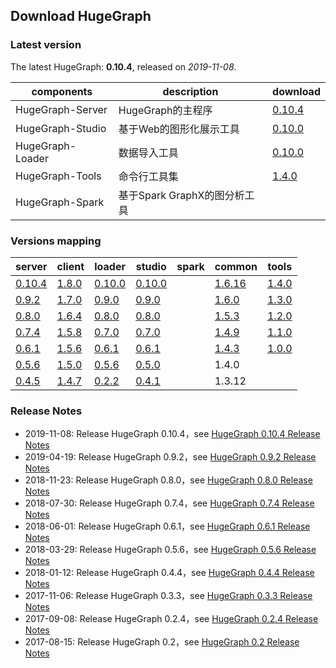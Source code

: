 ## Download HugeGraph

### Latest version

The latest HugeGraph: **0.10.4**, released on _2019-11-08_.

components       | description          | download
---------------- | -------------------- | ----------------------------------------------------------------------------------------------------------------
HugeGraph-Server | HugeGraph的主程序      | [0.10.4](https://github.com/hugegraph/hugegraph/releases/download/v0.10.4/hugegraph-0.10.4.tar.gz)
HugeGraph-Studio | 基于Web的图形化展示工具  | [0.10.0](https://github.com/hugegraph/hugegraph-studio/releases/download/v0.10.0/hugegraph-studio-0.10.0.tar.gz)
HugeGraph-Loader | 数据导入工具            | [0.10.0](https://github.com/hugegraph/hugegraph-loader/releases/download/v0.10.0/hugegraph-loader-0.10.0.tar.gz)
HugeGraph-Tools  | 命令行工具集            | [1.4.0](https://github.com/hugegraph/hugegraph-tools/releases/download/v1.4.0/hugegraph-tools-1.4.0.tar.gz)
HugeGraph-Spark  | 基于Spark GraphX的图分析工具 | 

### Versions mapping

server                                                                                           | client | loader                                                                                                          | studio                                                                                                             | spark | common | tools
------------------------------------------------------------------------------------------------ | ------ | --------------------------------------------------------------------------------------------------------------- | ------------------------------------------------------------------------------------------------------------------ | ----- | ------ | -----------------------------------------------------------------------------------------------------------
[0.10.4](https://github.com/hugegraph/hugegraph/releases/download/v0.10.4/hugegraph-0.10.4.tar.gz)  | [1.8.0](https://mvnrepository.com/artifact/com.baidu.hugegraph/hugegraph-client/1.8.0)  | [0.10.0](https://github.com/hugegraph/hugegraph-loader/releases/download/v0.10.0/hugegraph-loader-0.10.0.tar.gz)   | [0.10.0](https://github.com/hugegraph/hugegraph-studio/releases/download/v0.10.0/hugegraph-studio-0.10.0.tar.gz)      |       | [1.6.16](https://mvnrepository.com/artifact/com.baidu.hugegraph/hugegraph-common/1.6.16)  | [1.4.0](https://github.com/hugegraph/hugegraph-tools/releases/download/v1.4.0/hugegraph-tools-1.4.0.tar.gz)
[0.9.2](https://github.com/hugegraph/hugegraph/releases/download/v0.9.2/hugegraph-0.9.2.tar.gz)  | [1.7.0](https://mvnrepository.com/artifact/com.baidu.hugegraph/hugegraph-client/1.7.0)  | [0.9.0](https://github.com/hugegraph/hugegraph-loader/releases/download/v0.9.0/hugegraph-loader-0.9.0.tar.gz)   | [0.9.0](https://github.com/hugegraph/hugegraph-studio/releases/download/v0.9.0/hugegraph-studio-0.9.0.tar.gz)      |       | [1.6.0](https://mvnrepository.com/artifact/com.baidu.hugegraph/hugegraph-common/1.6.0)  | [1.3.0](https://github.com/hugegraph/hugegraph-tools/releases/download/v1.3.0/hugegraph-tools-1.3.0.tar.gz)
[0.8.0](https://github.com/hugegraph/hugegraph/releases/download/v0.8.0/hugegraph-0.8.0.tar.gz)  | [1.6.4](https://mvnrepository.com/artifact/com.baidu.hugegraph/hugegraph-client/1.6.4)  | [0.8.0](https://github.com/hugegraph/hugegraph-loader/releases/download/v0.8.0/hugegraph-loader-0.8.0.tar.gz)   | [0.8.0](https://github.com/hugegraph/hugegraph-studio/releases/download/v0.8.0/hugegraph-studio-0.8.0.tar.gz)      |       | [1.5.3](https://mvnrepository.com/artifact/com.baidu.hugegraph/hugegraph-common/1.5.3)  | [1.2.0](https://github.com/hugegraph/hugegraph-tools/releases/download/v1.2.0/hugegraph-tools-1.2.0.tar.gz)
[0.7.4](https://github.com/hugegraph/hugegraph/releases/download/v0.7.4/hugegraph-0.7.4.tar.gz)  | [1.5.8](https://mvnrepository.com/artifact/com.baidu.hugegraph/hugegraph-client/1.5.8)  | [0.7.0](https://github.com/hugegraph/hugegraph-loader/releases/download/v0.7.0/hugegraph-loader-0.7.0.tar.gz)   | [0.7.0](https://github.com/hugegraph/hugegraph-studio/releases/download/v0.7.0/hugegraph-studio-0.7.0.tar.gz)      |       | [1.4.9](https://mvnrepository.com/artifact/com.baidu.hugegraph/hugegraph-common/1.4.9)  | [1.1.0](https://github.com/hugegraph/hugegraph-tools/releases/download/v1.1.0/hugegraph-tools-1.1.0.tar.gz)
[0.6.1](https://github.com/hugegraph/hugegraph/releases/download/v0.6.1/hugegraph-0.6.1.tar.gz)  | [1.5.6](https://mvnrepository.com/artifact/com.baidu.hugegraph/hugegraph-client/1.5.6)  | [0.6.1](https://github.com/hugegraph/hugegraph-loader/releases/download/v0.6.1/hugegraph-loader-0.6.1.tar.gz)   | [0.6.1](https://github.com/hugegraph/hugegraph-studio/releases/download/v0.6.1/hugegraph-studio-0.6.1.tar.gz)      |       | [1.4.3](https://mvnrepository.com/artifact/com.baidu.hugegraph/hugegraph-common/1.4.3)  | [1.0.0](https://github.com/hugegraph/hugegraph-tools/releases/download/v1.0.0/hugegraph-tools-1.0.0.tar.gz)
[0.5.6](https://hugegraph.github.io/hugegraph-downloads/hugegraph-release-0.5.6-SNAPSHOT.tar.gz) | [1.5.0](https://mvnrepository.com/artifact/com.baidu.hugegraph/hugegraph-client/1.5.0)  | [0.5.6](https://hugegraph.github.io/hugegraph-downloads/hugegraph-loader/hugegraph-loader-0.5.6-bin.tar.gz)     | [0.5.0](https://hugegraph.github.io/hugegraph-downloads/hugegraph-studio/hugestudio-release-0.5.0-SNAPSHOT.tar.gz) |       | 1.4.0  |
[0.4.5](https://hugegraph.github.io/hugegraph-downloads/hugegraph-release-0.4.5-SNAPSHOT.tar.gz) | [1.4.7](https://mvnrepository.com/artifact/com.baidu.hugegraph/hugegraph-client/1.4.7)  | [0.2.2](https://hugegraph.github.io/hugegraph-downloads/hugegraph-loader/hugegraph-loader-0.2.2-bin.tar.gz)     | [0.4.1](https://hugegraph.github.io/hugegraph-downloads/hugegraph-studio/hugestudio-release-0.4.1-SNAPSHOT.tar.gz) |       | 1.3.12 |

### Release Notes

- 2019-11-08: Release HugeGraph 0.10.4，see [HugeGraph 0.10.4 Release Notes](changelog/hugegraph-0.10.4-release-notes.md)
- 2019-04-19: Release HugeGraph 0.9.2，see [HugeGraph 0.9.2 Release Notes](changelog/hugegraph-0.9.2-release-notes.md)
- 2018-11-23: Release HugeGraph 0.8.0，see [HugeGraph 0.8.0 Release Notes](changelog/hugegraph-0.8.0-release-notes.md)
- 2018-07-30: Release HugeGraph 0.7.4，see [HugeGraph 0.7.4 Release Notes](changelog/hugegraph-0.7.4-release-notes.md)
- 2018-06-01: Release HugeGraph 0.6.1，see [HugeGraph 0.6.1 Release Notes](changelog/hugegraph-0.6.1-release-notes.md)
- 2018-03-29: Release HugeGraph 0.5.6，see [HugeGraph 0.5.6 Release Notes](changelog/hugegraph-0.5.6-release-notes.md)
- 2018-01-12: Release HugeGraph 0.4.4，see [HugeGraph 0.4.4 Release Notes](changelog/hugegraph-0.4.4-release-notes.md)
- 2017-11-06: Release HugeGraph 0.3.3，see [HugeGraph 0.3.3 Release Notes](changelog/hugegraph-0.3.3-release-notes.md)
- 2017-09-08: Release HugeGraph 0.2.4，see [HugeGraph 0.2.4 Release Notes](changelog/hugegraph-0.2.4-release-notes.md)
- 2017-08-15: Release HugeGraph 0.2，see [HugeGraph 0.2 Release Notes](changelog/hugegraph-0.2-release-notes.md)